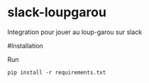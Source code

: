 # slack-loupgarou

Integration pour jouer au loup-garou sur slack

#Installation 

Run 

`pip install -r requirements.txt`
